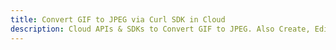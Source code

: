 ---title: Convert GIF to JPEG via Curl SDK in Clouddescription: Cloud APIs & SDKs to Convert GIF to JPEG. Also Create, Edit & Render Microsoft Word & OpenOffice documents in the Cloud.---